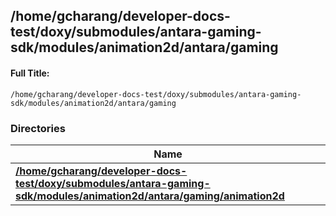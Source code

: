 

## /home/gcharang/developer-docs-test/doxy/submodules/antara-gaming-sdk/modules/animation2d/antara/gaming

#### Full Title:
```
/home/gcharang/developer-docs-test/doxy/submodules/antara-gaming-sdk/modules/animation2d/antara/gaming
```





### Directories

| Name           |
| -------------- |
| **[/home/gcharang/developer-docs-test/doxy/submodules/antara-gaming-sdk/modules/animation2d/antara/gaming/animation2d](Files/dir_9a00b49292b6dba4d8e39b16f70d3a1f.md#dir-/home/gcharang/developer-docs-test/doxy/submodules/antara-gaming-sdk/modules/animation2d/antara/gaming/animation2d)**  |






















